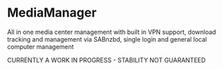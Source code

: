 # MediaManager
All in one media center management with built in VPN support, download tracking and management via SABnzbd, single login and general local computer management

CURRENTLY A WORK IN PROGRESS - STABILITY NOT GUARANTEED
